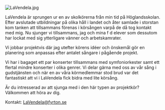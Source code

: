 
![LaVendela.jpg](/LaVendela.jpg)

LaVendela är sprungen ur en av skolkörerna från min tid på Höglandsskolan.
Efter avslutade utbildningar på olika håll i landet och åter samlade i storstan kom tanken att tillsammans förenas i körsången varpå de då tog kontakt med mig. 
Nu sjunger vi tillsammans, jag och mina f d elever som dessutom har lockat med sig ytterligare vänner och arbetskamrater.

Vi jobbar projektvis där jag utefter körens idéer och önskemål gör en planering som anpassas efter antalet sångare i pågående projekt.

Vi har i bagaget ett par konserter tillsammans med symfoniorkester samt ett flertal mindre konserter i olika genrer. Vi delar gärna med oss av vår sång i gudstjänsten och när en av våra körmedlemmar stod brud var det fantastiskt att vi i LaVendela fick bidra med lite körsång.  

Är du intresserad av att sjunga med i den här typen av projektkör? Välkommen att höra av dig. 

Kontakt: [LaVendela@fyrton.se](mailto:LaVendela@fyrton.se)

